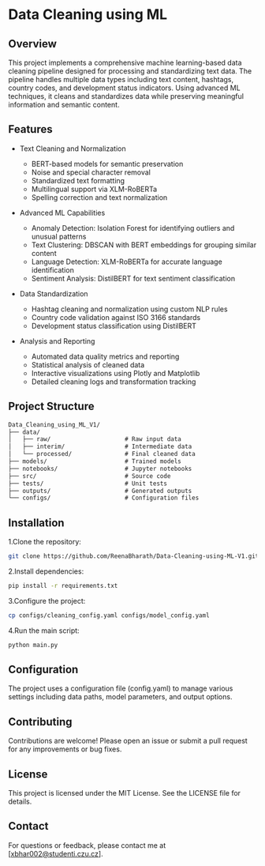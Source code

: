 
# Data Cleaning using ML

## Overview

This project implements a comprehensive machine learning-based data cleaning pipeline designed for processing and standardizing text data. The pipeline handles multiple data types including text content, hashtags, country codes, and development status indicators. Using advanced ML techniques, it cleans and standardizes data while preserving meaningful information and semantic content.

## Features

- Text Cleaning and Normalization
  - BERT-based models for semantic preservation
  - Noise and special character removal
  - Standardized text formatting
  - Multilingual support via XLM-RoBERTa
  - Spelling correction and text normalization
  
- Advanced ML Capabilities
  - Anomaly Detection: Isolation Forest for identifying outliers and unusual patterns
  - Text Clustering: DBSCAN with BERT embeddings for grouping similar content
  - Language Detection: XLM-RoBERTa for accurate language identification
  - Sentiment Analysis: DistilBERT for text sentiment classification
  
- Data Standardization
  - Hashtag cleaning and normalization using custom NLP rules
  - Country code validation against ISO 3166 standards
  - Development status classification using DistilBERT
  
- Analysis and Reporting
  - Automated data quality metrics and reporting
  - Statistical analysis of cleaned data
  - Interactive visualizations using Plotly and Matplotlib
  - Detailed cleaning logs and transformation tracking

## Project Structure

```markdown
Data_Cleaning_using_ML_V1/
├── data/
│   ├── raw/                     # Raw input data
│   ├── interim/                 # Intermediate data
│   └── processed/               # Final cleaned data
├── models/                      # Trained models
├── notebooks/                   # Jupyter notebooks
├── src/                         # Source code
├── tests/                       # Unit tests
├── outputs/                     # Generated outputs
└── configs/                     # Configuration files
```

## Installation

1.Clone the repository:

```bash
git clone https://github.com/ReenaBharath/Data-Cleaning-using-ML-V1.git
```

2.Install dependencies:

```bash
pip install -r requirements.txt
```

3.Configure the project:

```bash
cp configs/cleaning_config.yaml configs/model_config.yaml 
```

4.Run the main script:

```bash
python main.py
```

## Configuration

The project uses a configuration file (config.yaml) to manage various settings including data paths, model parameters, and output options.

## Contributing

Contributions are welcome! Please open an issue or submit a pull request for any improvements or bug fixes.

## License

This project is licensed under the MIT License. See the LICENSE file for details.

## Contact

For questions or feedback, please contact me at [xbhar002@studenti.czu.cz].
